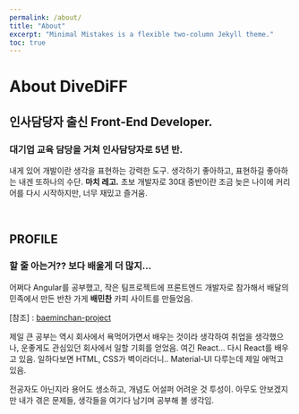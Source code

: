```yaml
---
permalink: /about/
title: "About"
excerpt: "Minimal Mistakes is a flexible two-column Jekyll theme."
toc: true
---
```


# About DiveDiFF

## 인사담당자 출신 Front-End Developer.

### 대기업 교육 담당을 거쳐 인사담당자로 5년 반.

내게 있어 개발이란 생각을 표현하는 강력한 도구. 생각하기 좋아하고, 표현하길 좋아하는 내겐 또하나의 수단. __마치 레고.__
초보 개발자로 30대 중반이란 조금 늦은 나이에 커리어를 다시 시작하지만, 너무 재밌고 즐거움.

<br>

## PROFILE

### 할 줄 아는거?? 보다 배울게 더 많지...

어쩌다 Angular를 공부했고, 작은 팀프로젝트에 프론트엔드 개발자로 참가해서 배달의민족에서 만든 반찬 가게 __배민찬__ 카피 사이트를 만들었음.

[참조] : [baeminchan-project](https://github.com/DiveDiFF/baeminchan-project)

제일 큰 공부는 역시 회사에서 욕먹어가면서 배우는 것이라 생각하여 취업을 생각했으나, 운좋게도 관심있던 회사에서 일할 기회를 얻었음. 여긴 React... 다시 React를 배우고 있음. 일하다보면 HTML, CSS가 벽이라더니.. Material-UI 다루는데 제일 애먹고 있음.

전공자도 아닌지라 용어도 생소하고, 개념도 어설퍼 어려운 것 투성이. 아무도 안보겠지만 내가 겪은 문제들, 생각들을 여기다 남기며 공부해 볼 생각임.

